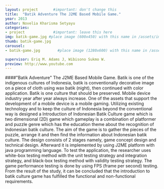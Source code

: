 ```yaml
---
layout: project       #important: don't change this
title:  "Batik Adventure The J2ME Based Mobile Game."
year: 2013
author: Novelia Kharisma Setyayu
categories:
- project             #important: leave this here
img: batik-game.jpg #place image (600x450) with this name in /assets/img/project/
thumb: batik-game.jpg
carousel:
- batik-game.jpg        #place image (1280x600) with this name in /assets/img/project/carousel/  

supervisor: Eriq M. Adams J, Wibisono Sukmo W.
preview: http://www.youtube.com
---
```

####"Batik Adventure" The J2ME Based Mobile Game.
Batik is one of the indigenous cultures of Indonesia, batik is conventionally decorative image on a piece of cloth using wax batik (night), then continued with color application. Batik is one culture that should be preserved. Mobile device industry year after year always increase. One of the assets that support the development of a mobile device is a mobile gaming. Utilizing existing technology and to keep the culture of Indonesia beyond the conventional way is designed a Introduction of Indonesian Batik Culture game  which is two dimensional (2D) game which gameplay is a combination of platformer and puzzle genre which has the education theme about the recognition of Indonesian batik culture. The aim of the game is to gather the pieces of the puzzle, arrange it and then find the information about Indonesian batik culture. The design consists of 2 stages namely, game concept design and technical design. Afterward it is implemented by using J2ME platform with java programming language. To test the application, the researcher uses white-box testing method with the unit testing strategy and integration strategy, and black-box testing method with validity testing strategy. The game performance testing is done by using FPS (frame per second) testing. From the result of the study, it can be concluded that the introduction to batik culture game has fulfilled the functional and non-functional requirements.
